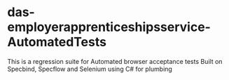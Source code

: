 # das-employerapprenticeshipsservice-AutomatedTests
This is a regression suite for Automated browser acceptance tests
Built on Specbind, Specflow and Selenium using C# for plumbing 

